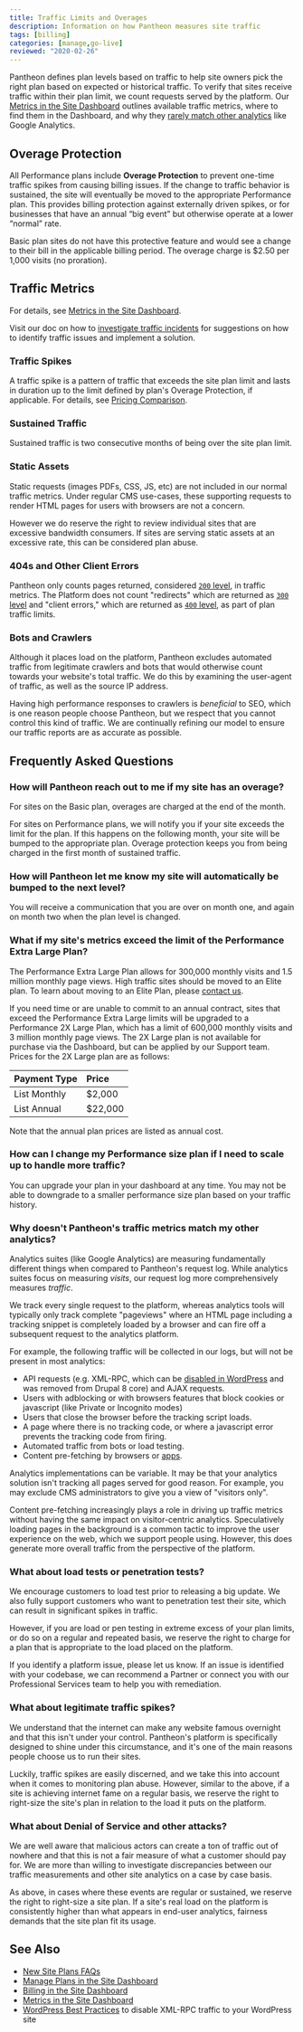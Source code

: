 ```yaml
---
title: Traffic Limits and Overages
description: Information on how Pantheon measures site traffic
tags: [billing]
categories: [manage,go-live]
reviewed: "2020-02-26"
---
```

Pantheon defines plan levels based on traffic to help site owners pick the right plan based on expected or historical traffic. To verify that sites receive traffic within their plan limit, we count requests served by the platform. Our [Metrics in the Site Dashboard](/metrics) outlines available traffic metrics, where to find them in the Dashboard, and why they [rarely match other analytics](#why-doesnt-pantheons-traffic-metrics-match-my-other-analytics) like Google Analytics.

## Overage Protection
All Performance plans include **Overage Protection** to prevent one-time traffic spikes from causing billing issues. If the change to traffic behavior is sustained, the site will eventually be moved to the appropriate Performance plan. This provides billing protection against externally driven spikes, or for businesses that have an annual “big event” but otherwise operate at a lower “normal” rate.

Basic plan sites do not have this protective feature and would see a change to their bill in the applicable billing period. The overage charge is $2.50 per 1,000 visits (no proration).

## Traffic Metrics

<Partial file="traffic-dl.md" />

For details, see [Metrics in the Site Dashboard](/metrics).

Visit our doc on how to [investigate traffic incidents](/optimize-site-traffic) for suggestions on how to identify traffic issues and implement a solution.

### Traffic Spikes
A traffic spike is a pattern of traffic that exceeds the site plan limit and lasts in duration up to the limit defined by plan's Overage Protection, if applicable. For details, see [Pricing Comparison](https://pantheon.io/plans/pricing-comparison).

### Sustained Traffic
Sustained traffic is two consecutive months of being over the site plan limit.

### Static Assets
Static requests (images PDFs, CSS, JS, etc) are not included in our normal traffic metrics. Under regular CMS use-cases, these supporting requests to render HTML pages for users with browsers are not a concern.

However we do reserve the right to review individual sites that are excessive bandwidth consumers. If sites are serving static assets at an excessive rate, this can be considered plan abuse.

### 404s and Other Client Errors
Pantheon only counts pages returned, considered [`200` level](https://en.wikipedia.org/wiki/List_of_HTTP_status_codes#2xx_Success), in traffic metrics. The Platform does not count "redirects" which are returned as [`300` level](https://en.wikipedia.org/wiki/List_of_HTTP_status_codes#3xx_Redirection) and "client errors," which are returned as [`400` level](https://en.wikipedia.org/wiki/List_of_HTTP_status_codes#4xx_Client_errors), as part of plan traffic limits.

### Bots and Crawlers
Although it places load on the platform, Pantheon excludes automated traffic from legitimate crawlers and bots that would otherwise count towards your website's total traffic. We do this by examining the user-agent of traffic, as well as the source IP address.

Having high performance responses to crawlers is _beneficial_ to SEO, which is one reason people choose Pantheon, but we respect that you cannot control this kind of traffic. We are continually refining our model to ensure our traffic reports are as accurate as possible.

## Frequently Asked Questions

### How will Pantheon reach out to me if my site has an overage?
For sites on the Basic plan, overages are charged at the end of the month.

For sites on Performance plans, we will notify you if your site exceeds the limit for the plan. If this happens on the following month, your site will be bumped to the appropriate plan. Overage protection keeps you from being charged in the first month of sustained traffic.

### How will Pantheon let me know my site will automatically be bumped to the next level?
You will receive a communication that you are over on month one, and again on month two when the plan level is changed.

### What if my site's metrics exceed the limit of the Performance Extra Large Plan?
The Performance Extra Large Plan allows for 300,000 monthly visits and 1.5 million monthly page views. High traffic sites should be moved to an Elite plan. To learn about moving to an Elite Plan, please [contact us](https://pantheon.io/contact-us?docs).

If you need time or are unable to commit to an annual contract, sites that exceed the Performance Extra Large limits will be upgraded to a Performance 2X Large Plan, which has a limit of 600,000 monthly visits and 3 million monthly page views. The 2X Large plan is not available for purchase via the Dashboard, but can be applied by our Support team. Prices for the 2X Large plan are as follows:

| Payment Type      | Price            |
|:----------------- |:---------------- |
| List Monthly      |  $2,000          |
| List Annual       |  $22,000         |

Note that the annual plan prices are listed as annual cost.

### How can I change my Performance size plan if I need to scale up to handle more traffic?
You can upgrade your plan in your dashboard at any time. You may not be able to downgrade to a smaller performance size plan based on your traffic history.

### Why doesn't Pantheon's traffic metrics match my other analytics?
Analytics suites (like Google Analytics) are measuring fundamentally different things when compared to Pantheon's request log. While analytics suites focus on measuring _visits_, our request log more comprehensively measures _traffic_.

We track every single request to the platform, whereas analytics tools will typically only track complete "pageviews" where an HTML page including a tracking snippet is completely loaded by a browser and can fire off a subsequent request to the analytics platform.

For example, the following traffic will be collected in our logs, but will not be present in most analytics:

- API requests (e.g. XML-RPC, which can be [disabled in WordPress](/wordpress-best-practices#avoid-xml-rpc-attacks) and was removed from Drupal 8 core) and AJAX requests.
- Users with adblocking or with browsers features that block cookies or javascript (like Private or Incognito modes)
- Users that close the browser before the tracking script loads.
- A page where there is no tracking code, or where a javascript error prevents the tracking code from firing.
- Automated traffic from bots or load testing.
- Content pre-fetching by browsers or [apps](https://www.facebook.com/business/help/1514372351922333).

Analytics implementations can be variable. It may be that your analytics solution isn't tracking all pages served for good reason. For example, you may exclude CMS administrators to give you a view of "visitors only".

Content pre-fetching increasingly plays a role in driving up traffic metrics without having the same impact on visitor-centric analytics. Speculatively loading pages in the background is a common tactic to improve the user experience on the web, which we support people using. However, this does generate more overall traffic from the perspective of the platform.

### What about load tests or penetration tests?
We encourage customers to load test prior to releasing a big update. We also fully support customers who want to penetration test their site, which can result in significant spikes in traffic.

However, if you are load or pen testing in extreme excess of your plan limits, or do so on a regular and repeated basis, we reserve the right to charge for a plan that is appropriate to the load placed on the platform.

If you identify a platform issue, please let us know. If an issue is identified with your codebase, we can recommend a Partner or connect you with our Professional Services team to help you with remediation.

### What about legitimate traffic spikes?
We understand that the internet can make any website famous overnight and that this isn't under your control. Pantheon's platform is specifically designed to shine under this circumstance, and it's one of the main reasons people choose us to run their sites.

Luckily, traffic spikes are easily discerned, and we take this into account when it comes to monitoring plan abuse. However, similar to the above, if a site is achieving internet fame on a regular basis, we reserve the right to right-size the site's plan in relation to the load it puts on the platform.

### What about Denial of Service and other attacks?
We are well aware that malicious actors can create a ton of traffic out of nowhere and that this is not a fair measure of what a customer should pay for. We are more than willing to investigate discrepancies between our traffic measurements and other site analytics on a case by case basis.

As above, in cases where these events are regular or sustained, we reserve the right to right-size a site plan. If a site's real load on the platform is consistently higher than what appears in end-user analytics, fairness demands that the site plan fit its usage.

## See Also

- [New Site Plans FAQs](/new-plans-faq)
- [Manage Plans in the Site Dashboard](/site-plan)
- [Billing in the Site Dashboard](/site-billing)
- [Metrics in the Site Dashboard](/metrics)
- [WordPress Best Practices](/wordpress-best-practices/#avoid-xml-rpc-attacks) to disable XML-RPC traffic to your WordPress site
